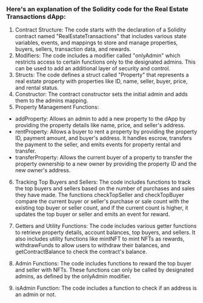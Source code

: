 ###  Here's an explanation of the Solidity code for the Real Estate Transactions dApp:
 1. Contract Structure: The code starts with the declaration of a Solidity contract named "RealEstateTransactions" that includes various state variables, events, and mappings to store and manage properties, buyers, sellers, transaction data, and rewards.
 2. Modifiers: The code includes a modifier called "onlyAdmin" which restricts access to certain functions only to the designated admins. This can be used to add an additional layer of security and control.
 3. Structs: The code defines a struct called "Property" that represents a real estate property with properties like ID, name, seller, buyer, price, and rental status.
 4. Constructor: The contract constructor sets the initial admin and adds them to the admins mapping.
 5. Property Management Functions:
  - addProperty: Allows an admin to add a new property to the dApp by providing the property details like name, price, and seller's address.
  - rentProperty: Allows a buyer to rent a property by providing the property ID, payment amount, and buyer's address. It handles escrow, transfers the payment to the seller, and emits events for property rental and transfer.
  - transferProperty: Allows the current buyer of a property to transfer the property ownership to a new owner by providing the property ID and the new owner's address.

6. Tracking Top Buyers and Sellers: The code includes functions to track the top buyers and sellers based on the number of purchases and sales they have made. The functions checkTopSeller and checkTopBuyer compare the current buyer or seller's purchase or sale count with the existing top buyer or seller count, and if the current count is higher, it updates the top buyer or seller and emits an event for reward.

7. Getters and Utility Functions: The code includes various getter functions to retrieve property details, account balances, top buyers, and sellers. It also includes utility functions like mintNFT to mint NFTs as rewards, withdrawFunds to allow users to withdraw their balances, and getContractBalance to check the contract's balance.

8. Admin Functions: The code includes functions to reward the top buyer and seller with NFTs. These functions can only be called by designated admins, as defined by the onlyAdmin modifier.

9. isAdmin Function: The code includes a function to check if an address is an admin or not.

